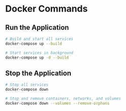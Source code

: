 # Docker Commands

## Run the Application

```bash
# Build and start all services
docker-compose up --build

# Start services in background
docker-compose up -d --build
```

## Stop the Application

```bash
# Stop all services
docker-compose down

# Stop and remove containers, networks, and volumes
docker-compose down --volumes --remove-orphans
```

